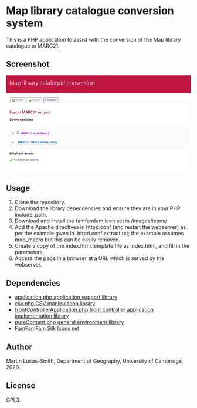 Map library catalogue conversion system
=======================================

This is a PHP application to assist with the conversion of the Map library catalogue to MARC21.

Screenshot
----------

![Screenshot](screenshot.png)


Usage
-----

1. Clone the repository.
2. Download the library dependencies and ensure they are in your PHP include_path.
3. Download and install the famfamfam icon set in /images/icons/
4. Add the Apache directives in httpd.conf (and restart the webserver) as per the example given in .httpd.conf.extract.txt; the example assumes mod_macro but this can be easily removed.
5. Create a copy of the index.html.template file as index.html, and fill in the parameters.
6. Access the page in a browser at a URL which is served by the webserver.


Dependencies
------------

* [application.php application support library](http://download.geog.cam.ac.uk/projects/application/)
* [csv.php CSV manipulation library](http://download.geog.cam.ac.uk/projects/csv/)
* [frontControllerApplication.php front controller application implementation library](http://download.geog.cam.ac.uk/projects/frontcontrollerapplication/)
* [pureContent.php general environment library](http://download.geog.cam.ac.uk/projects/purecontent/)
* [FamFamFam Silk Icons set](http://www.famfamfam.com/lab/icons/silk/)


Author
------

Martin Lucas-Smith, Department of Geography, University of Cambridge, 2020.


License
-------

GPL3.

